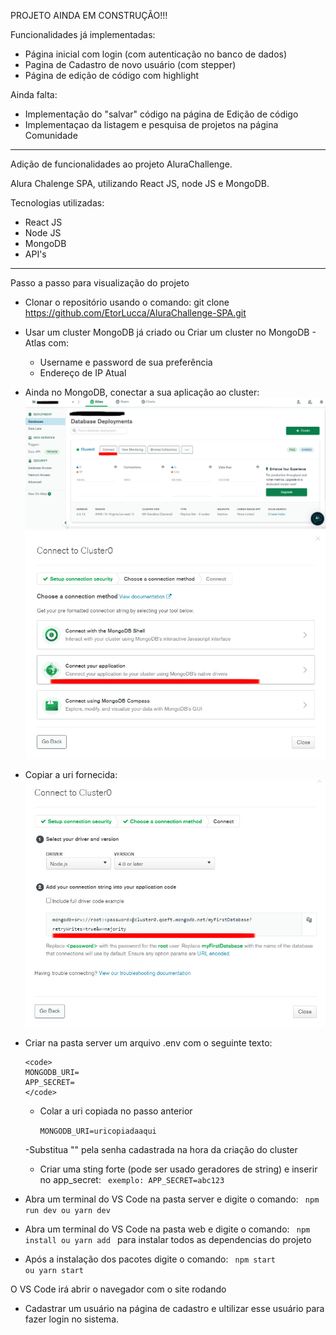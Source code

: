 PROJETO AINDA EM CONSTRUÇÃO!!!

Funcionalidades já implementadas:
- Página inicial com login (com autenticação no banco de dados)
- Pagina de Cadastro de novo usuário (com stepper)
- Página de edição de código com highlight

Ainda falta:
- Implementação do "salvar" código na página de Edição de código
- Implementaçao da listagem e pesquisa de projetos na página Comunidade



--------------------------------------------------------------------------------
Adição de funcionalidades ao projeto AluraChallenge.

Alura Chalenge SPA, utilizando React JS, node JS e MongoDB.


Tecnologias utilizadas:
- React JS
- Node JS
- MongoDB
- API's

--------------------------------------------------------------------------------

Passo a passo para visualização do projeto

- Clonar o repositório usando o comando:
    git clone https://github.com/EtorLucca/AluraChallenge-SPA.git

- Usar um cluster MongoDB já criado ou Criar um cluster no MongoDB - Atlas com:
    - Username e password de sua preferência
    - Endereço de IP Atual

- Ainda no MongoDB, conectar a sua aplicação ao cluster:
    <img src="./public/img/clusterconnect.jpg">
    <img src="./public/img/connectapp.jpg">

- Copiar a uri fornecida:
    <img src="./public/img/uri.jpg">

- Criar na pasta server um arquivo .env com o seguinte texto:
      
      <code>
      MONGODB_URI=
      APP_SECRET=
      </code>
    
    - Colar a uri copiada no passo anterior

      <code>MONGODB_URI=uricopiadaaqui</code>

    -Substitua "<code><password></code>" pela senha cadastrada na hora da criação do cluster

    - Criar uma sting forte (pode ser usado geradores de string) e inserir no app_secret:
      <code> exemplo: APP_SECRET=abc123 </code>

- Abra um terminal do VS Code na pasta server e digite o comando:
    <code>
    npm run dev
  ou
    yarn dev
    </code>

- Abra um terminal do VS Code na pasta web e digite o comando:
    <code>
    npm install
  ou
    yarn add
    </code>
  para instalar todos as dependencias do projeto

- Após a instalação dos pacotes digite o comando:
  <code>
    npm start
  ou
    yarn start
    </code>

O VS Code irá abrir o navegador com o site rodando
      
- Cadastrar um usuário na página de cadastro e ultilizar esse usuário para fazer login no sistema.
